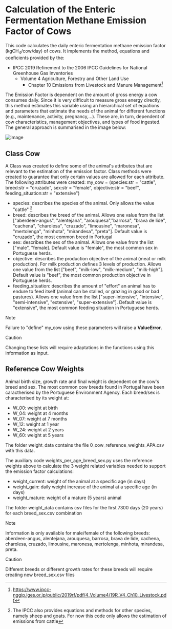 # Calculation of the Enteric Fermentation Methane Emission Factor of Cows

This code calculates the daily enteric fermentation methane emission factor (kgCH<sub>4</sub>/cow/day) of cows. It implements the method, equations and coeficients provided by the:
- IPCC 2019 Refinement to the 2006 IPCC Guidelines for National Greenhouse Gas Inventories
  - Volume 4 Agriculture, Forestry and Other Land Use
    - Chapter 10 Emissions from Livestock and Manure Management[^1]

[^1]: https://www.ipcc-nggip.iges.or.jp/public/2019rf/pdf/4_Volume4/19R_V4_Ch10_Livestock.pdf

The Emission Factor is dependent on the amount of gross energy a cow consumes daily. Since it is very difficult to measure gross energy directly, this method estimates this variable using an hierarchical set of equations and parameters that estimate the needs of the animal for different functions (e.g., maintenance, activity, pregnancy,...). These are, in turn, dependent of cow characteristics, management objectives, and types of food ingested. 
The general approach is summarised in the image below:

![image](https://github.com/PauloCanaveira/project/assets/145756932/6e46c100-172a-4d42-95f0-b5c4274c57b1)

## Class Cow

A Class was created to define some of the animal's attributes that are relevant to the estimation of the emission factor. 
Class methods were created to guarantee that only certain values are allowed for each attribute. 
The following attributes were created:
my_cow = (species:str = "cattle", breed:str = "cruzado", sex:str = "female", objective:str = "beef", feeding_situation:str = "extensive")
- species: describes the species of the animal. Only allows the value "cattle" [^2]
- breed: describes the breed of the animal. Allows one value from the list ["aberdeen-angus", "alentejana", "arouquesa","barrosa", "brava de lide", "cachena", "charolesa", "cruzado", "limousine", "maronesa", "mertolenga", "minhota", "mirandesa", "preta"]. Default value is "cruzado", the most common breed in Portugal
- sex: describes the sex of the animal. Allows one value from the list ["male", "female]. Default value is "female", the most common sex in Portuguese herds.
- objective: describes the production  objective of the animal (meat or milk production). For milk production defines 3 levels of production. Allows one value from the list ["beef", "milk-low", "milk-medium", "milk-high"]. Default value is "beef", the most common production objective in Portuguese herds.
- feeding_situation: describes the amount of "effort" an animal has to endure to feed itself (animal can be stalled, or grazing in good or bad pastures). Allows one value from the list ["super-intensive", "intensive", "semi-intensive", "extensive", "super-extensive"]. Default value is "extensive", the most common feeding situation in Portuguese herds.

[^2]: The IPCC also provides equations and methods for other species, namely sheep and goats. For now this code only allows the estimation of emissions from cattle

> [!NOTE]
> Failure to "define" my_cow using these parameters will raise a **ValueError**. 

> [!CAUTION]
> Changing these lists will require adaptations in the functions using this information as input.

## Reference Cow Weights

Animal birth size, growth rate and final weight is dependent on the cow's breed and sex.
The most common cow breeds found in Portugal have been caractherised by the Portuguese Environment Agency.
Each breed/sex is characterised by its weight at:
- W_00: weight at birth
- W_04: weight at 4 months
- W_07: weight at 7 months
- W_12: weight at 1 year
- W_24: weight at 2 years
- W_60: weight at 5 years

The folder weight_data contains the file 0_cow_reference_weights_APA.csv with this data.

The auxiliary code weights_per_age_breed_sex.py uses the reference weights above to calculate the 3 weight related variables needed to support the emission factor calculations:
- weight_current: weight of the animal at a specific age (in days)
- weight_gain: daily weight increase of the animal at a specific age (in days)
- weight_mature: weight of a mature (5 years) animal

The folder weight_data contains csv files for the first 7300 days (20 years) for each breed_sex.csv combination

> [!NOTE]
> Information is only available for male/female of the following breeds: aberdeen-angus, alentejana, arouquesa, barrosa, brava de lide, cachena, charolesa, cruzado, limousine, maronesa, mertolenga, minhota, mirandesa, preta.

> [!CAUTION]
> Different breeds or different growth rates for these breeds will require creating new breed_sex.csv files
